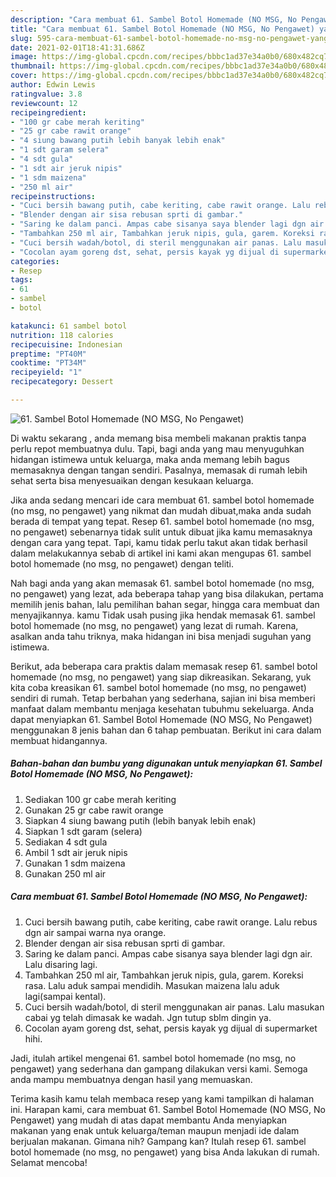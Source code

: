 ```yaml
---
description: "Cara membuat 61. Sambel Botol Homemade (NO MSG, No Pengawet) yang nikmat dan Mudah Dibuat"
title: "Cara membuat 61. Sambel Botol Homemade (NO MSG, No Pengawet) yang nikmat dan Mudah Dibuat"
slug: 595-cara-membuat-61-sambel-botol-homemade-no-msg-no-pengawet-yang-nikmat-dan-mudah-dibuat
date: 2021-02-01T18:41:31.686Z
image: https://img-global.cpcdn.com/recipes/bbbc1ad37e34a0b0/680x482cq70/61-sambel-botol-homemade-no-msg-no-pengawet-foto-resep-utama.jpg
thumbnail: https://img-global.cpcdn.com/recipes/bbbc1ad37e34a0b0/680x482cq70/61-sambel-botol-homemade-no-msg-no-pengawet-foto-resep-utama.jpg
cover: https://img-global.cpcdn.com/recipes/bbbc1ad37e34a0b0/680x482cq70/61-sambel-botol-homemade-no-msg-no-pengawet-foto-resep-utama.jpg
author: Edwin Lewis
ratingvalue: 3.8
reviewcount: 12
recipeingredient:
- "100 gr cabe merah keriting"
- "25 gr cabe rawit orange"
- "4 siung bawang putih lebih banyak lebih enak"
- "1 sdt garam selera"
- "4 sdt gula"
- "1 sdt air jeruk nipis"
- "1 sdm maizena"
- "250 ml air"
recipeinstructions:
- "Cuci bersih bawang putih, cabe keriting, cabe rawit orange. Lalu rebus dgn air sampai warna nya orange."
- "Blender dengan air sisa rebusan sprti di gambar."
- "Saring ke dalam panci. Ampas cabe sisanya saya blender lagi dgn air. Lalu disaring lagi."
- "Tambahkan 250 ml air, Tambahkan jeruk nipis, gula, garem. Koreksi rasa. Lalu aduk sampai mendidih. Masukan maizena lalu aduk lagi(sampai kental)."
- "Cuci bersih wadah/botol, di steril menggunakan air panas. Lalu masukan cabai yg telah dimasak ke wadah. Jgn tutup sblm dingin ya."
- "Cocolan ayam goreng dst, sehat, persis kayak yg dijual di supermarket hihi."
categories:
- Resep
tags:
- 61
- sambel
- botol

katakunci: 61 sambel botol 
nutrition: 118 calories
recipecuisine: Indonesian
preptime: "PT40M"
cooktime: "PT34M"
recipeyield: "1"
recipecategory: Dessert

---
```



![61. Sambel Botol Homemade (NO MSG, No Pengawet)](https://img-global.cpcdn.com/recipes/bbbc1ad37e34a0b0/680x482cq70/61-sambel-botol-homemade-no-msg-no-pengawet-foto-resep-utama.jpg)

Di waktu  sekarang , anda memang bisa membeli makanan praktis tanpa perlu repot membuatnya dulu. Tapi, bagi anda yang mau menyuguhkan hidangan istimewa untuk keluarga, maka anda memang lebih bagus memasaknya dengan tangan sendiri. Pasalnya, memasak di rumah lebih sehat serta bisa menyesuaikan dengan kesukaan keluarga.

Jika anda sedang mencari ide cara membuat 61. sambel botol homemade (no msg, no pengawet) yang nikmat dan mudah dibuat,maka anda sudah berada di tempat yang tepat. Resep 61. sambel botol homemade (no msg, no pengawet)  sebenarnya tidak sulit untuk dibuat jika kamu memasaknya dengan cara yang tepat. Tapi, kamu tidak perlu takut akan tidak berhasil dalam melakukannya 
sebab di artikel ini kami akan mengupas 61. sambel botol homemade (no msg, no pengawet) dengan teliti.  



Nah bagi anda yang akan memasak 61. sambel botol homemade (no msg, no pengawet) yang lezat, ada beberapa tahap yang bisa dilakukan, pertama memilih jenis bahan, lalu pemilihan bahan segar, hingga cara membuat dan menyajikannya. kamu Tidak usah pusing jika hendak memasak 61. sambel botol homemade (no msg, no pengawet) yang lezat di rumah. Karena, asalkan anda  tahu triknya, maka hidangan ini bisa menjadi suguhan yang istimewa.

Berikut, ada beberapa cara praktis  dalam memasak resep 61. sambel botol homemade (no msg, no pengawet) yang siap dikreasikan. Sekarang, yuk kita coba kreasikan 61. sambel botol homemade (no msg, no pengawet) sendiri di rumah. Tetap berbahan yang sederhana, sajian ini bisa memberi manfaat dalam membantu menjaga kesehatan tubuhmu sekeluarga. Anda dapat menyiapkan 61. Sambel Botol Homemade (NO MSG, No Pengawet) menggunakan 8 jenis bahan dan 6 tahap pembuatan. Berikut ini cara dalam membuat hidangannya.

<!--inarticleads1-->

##### Bahan-bahan dan bumbu yang digunakan untuk menyiapkan 61. Sambel Botol Homemade (NO MSG, No Pengawet):

1. Sediakan 100 gr cabe merah keriting
1. Gunakan 25 gr cabe rawit orange
1. Siapkan 4 siung bawang putih (lebih banyak lebih enak)
1. Siapkan 1 sdt garam (selera)
1. Sediakan 4 sdt gula
1. Ambil 1 sdt air jeruk nipis
1. Gunakan 1 sdm maizena
1. Gunakan 250 ml air




<!--inarticleads2-->

##### Cara membuat 61. Sambel Botol Homemade (NO MSG, No Pengawet):

1. Cuci bersih bawang putih, cabe keriting, cabe rawit orange. Lalu rebus dgn air sampai warna nya orange.
1. Blender dengan air sisa rebusan sprti di gambar.
1. Saring ke dalam panci. Ampas cabe sisanya saya blender lagi dgn air. Lalu disaring lagi.
1. Tambahkan 250 ml air, Tambahkan jeruk nipis, gula, garem. Koreksi rasa. Lalu aduk sampai mendidih. Masukan maizena lalu aduk lagi(sampai kental).
1. Cuci bersih wadah/botol, di steril menggunakan air panas. Lalu masukan cabai yg telah dimasak ke wadah. Jgn tutup sblm dingin ya.
1. Cocolan ayam goreng dst, sehat, persis kayak yg dijual di supermarket hihi.




Jadi, itulah artikel mengenai  61. sambel botol homemade (no msg, no pengawet)  yang sederhana dan gampang dilakukan versi kami. Semoga anda mampu membuatnya dengan hasil yang memuaskan. 

Terima kasih kamu telah membaca resep yang kami tampilkan di halaman ini. Harapan kami, cara membuat  61. Sambel Botol Homemade (NO MSG, No Pengawet) yang mudah di atas dapat membantu Anda menyiapkan makanan yang enak untuk keluarga/teman maupun menjadi ide dalam berjualan makanan. Gimana nih? Gampang kan? Itulah resep 61. sambel botol homemade (no msg, no pengawet) yang bisa Anda lakukan di rumah. Selamat mencoba!

